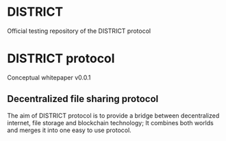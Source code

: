 # DISTRICT
Official testing repository of the DISTRICT protocol


# DISTRICT protocol 
Conceptual whitepaper v0.0.1

## Decentralized file sharing protocol

The aim of DISTRICT protocol is to provide a bridge between decentralized internet, file storage and blockchain technology; 
It combines both worlds and merges it into one easy to use protocol.
